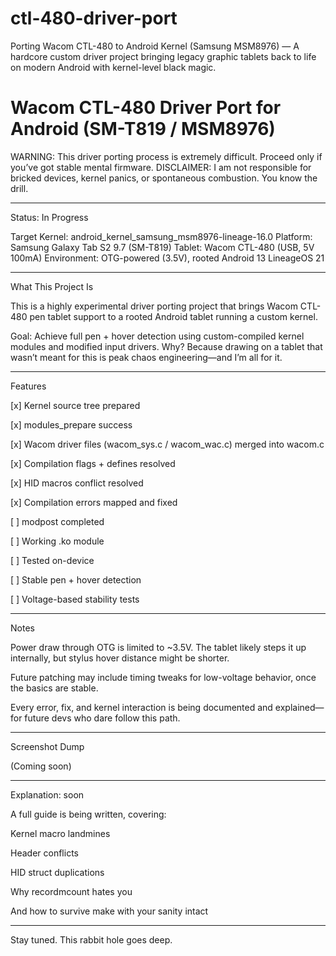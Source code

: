 # ctl-480-driver-port
Porting Wacom CTL-480 to Android Kernel (Samsung MSM8976) — A hardcore custom driver project bringing legacy graphic tablets back to life on modern Android with kernel-level black magic.



# Wacom CTL-480 Driver Port for Android (SM-T819 / MSM8976)

WARNING: This driver porting process is extremely difficult. Proceed only if you’ve got stable mental firmware.
DISCLAIMER: I am not responsible for bricked devices, kernel panics, or spontaneous combustion. You know the drill.


---

Status: In Progress

Target Kernel: android_kernel_samsung_msm8976-lineage-16.0
Platform: Samsung Galaxy Tab S2 9.7 (SM-T819)
Tablet: Wacom CTL-480 (USB, 5V 100mA)
Environment: OTG-powered (3.5V), rooted Android 13 LineageOS 21


---

What This Project Is

This is a highly experimental driver porting project that brings Wacom CTL-480 pen tablet support to a rooted Android tablet running a custom kernel.

Goal: Achieve full pen + hover detection using custom-compiled kernel modules and modified input drivers.
Why? Because drawing on a tablet that wasn’t meant for this is peak chaos engineering—and I’m all for it.


---

Features

[x] Kernel source tree prepared

[x] modules_prepare success

[x] Wacom driver files (wacom_sys.c / wacom_wac.c) merged into wacom.c

[x] Compilation flags + defines resolved

[x] HID macros conflict resolved

[x] Compilation errors mapped and fixed

[ ] modpost completed

[ ] Working .ko module

[ ] Tested on-device

[ ] Stable pen + hover detection

[ ] Voltage-based stability tests



---

Notes

Power draw through OTG is limited to ~3.5V. The tablet likely steps it up internally, but stylus hover distance might be shorter.

Future patching may include timing tweaks for low-voltage behavior, once the basics are stable.

Every error, fix, and kernel interaction is being documented and explained—for future devs who dare follow this path.



---

Screenshot Dump

(Coming soon)


---

Explanation: soon

A full guide is being written, covering:

Kernel macro landmines

Header conflicts

HID struct duplications

Why recordmcount hates you

And how to survive make with your sanity intact



---

Stay tuned. This rabbit hole goes deep.
